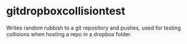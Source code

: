 gitdropboxcollisiontest
=======================

Writes random rubbish to a git repository and pushes, used for testing collisions when hosting a repo in a dropbox folder.
